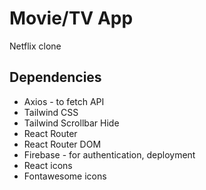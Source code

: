 # Movie/TV App

Netflix clone

## Dependencies

- Axios - to fetch API
- Tailwind CSS
- Tailwind Scrollbar Hide
- React Router
- React Router DOM
- Firebase - for authentication, deployment
- React icons
- Fontawesome icons